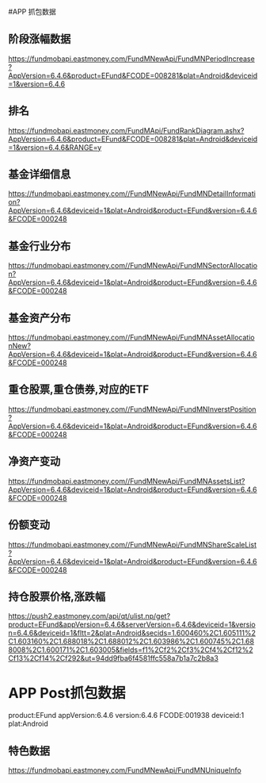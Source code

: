 ﻿#APP 抓包数据

## 阶段涨幅数据
https://fundmobapi.eastmoney.com/FundMNewApi/FundMNPeriodIncrease?AppVersion=6.4.6&product=EFund&FCODE=008281&plat=Android&deviceid=1&version=6.4.6

## 排名
https://fundmobapi.eastmoney.com/FundMApi/FundRankDiagram.ashx?AppVersion=6.4.6&product=EFund&FCODE=008281&plat=Android&deviceid=1&version=6.4.6&RANGE=y

## 基金详细信息
https://fundmobapi.eastmoney.com//FundMNewApi/FundMNDetailInformation?AppVersion=6.4.6&deviceid=1&plat=Android&product=EFund&version=6.4.6&FCODE=000248

## 基金行业分布
https://fundmobapi.eastmoney.com//FundMNewApi/FundMNSectorAllocation?AppVersion=6.4.6&deviceid=1&plat=Android&product=EFund&version=6.4.6&FCODE=000248

## 基金资产分布
https://fundmobapi.eastmoney.com//FundMNewApi/FundMNAssetAllocationNew?AppVersion=6.4.6&deviceid=1&plat=Android&product=EFund&version=6.4.6&FCODE=000248

## 重仓股票,重仓债券,对应的ETF
https://fundmobapi.eastmoney.com//FundMNewApi/FundMNInverstPosition?AppVersion=6.4.6&deviceid=1&plat=Android&product=EFund&version=6.4.6&FCODE=000248

## 净资产变动
https://fundmobapi.eastmoney.com//FundMNewApi/FundMNAssetsList?AppVersion=6.4.6&deviceid=1&plat=Android&product=EFund&version=6.4.6&FCODE=000248

## 份额变动
https://fundmobapi.eastmoney.com//FundMNewApi/FundMNShareScaleList?AppVersion=6.4.6&deviceid=1&plat=Android&product=EFund&version=6.4.6&FCODE=000248

## 持仓股票价格,涨跌幅
https://push2.eastmoney.com/api/qt/ulist.np/get?product=EFund&appVersion=6.4.6&serverVersion=6.4.6&deviceid=1&version=6.4.6&deviceid=1&fltt=2&plat=Android&secids=1.600460%2C1.605111%2C1.603160%2C1.688018%2C1.688012%2C1.603986%2C1.600745%2C1.688008%2C1.600171%2C1.603005&fields=f1%2Cf2%2Cf3%2Cf4%2Cf12%2Cf13%2Cf14%2Cf292&ut=94dd9fba6f4581ffc558a7b1a7c2b8a3


# APP Post抓包数据

product:EFund
appVersion:6.4.6
version:6.4.6
FCODE:001938
deviceid:1
plat:Android

## 特色数据
https://fundmobapi.eastmoney.com/FundMNewApi/FundMNUniqueInfo
